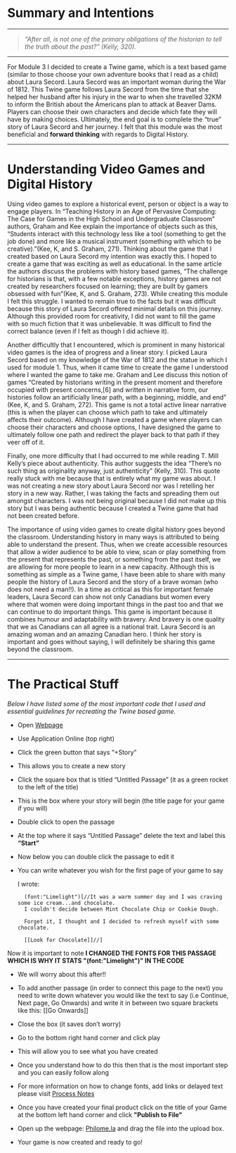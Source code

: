 # Summary	and Intentions
***

> *“After all, is not one of the primary obligations of the historian to tell the truth about the past?” (Kelly, 320).*

***

For Module 3 I decided to create a Twine game, which is a text based game (similar to those choose your own adventure books that I read as a child) about Laura Secord. Laura Secord was an important woman during the War of 1812. This Twine game follows Laura Secord from the time that she helped her husband after his injury in the war to when she travelled 32KM to inform the British about the Americans plan to attack at Beaver Dams. Players can choose their own characters and decide which fate they will have by making choices. Ultimately, the end goal is to complete the “true” story of Laura Secord and her journey. I felt that this module was the most beneficial and **forward thinking** with regards to Digital History. 

***
# Understanding Video Games and Digital History 

Using video games to explore a historical event, person or object is a way to engage players. In “Teaching History in an Age of Pervasive Computing: The Case for Games in the High School and Undergraduate Classroom” authors, Graham and Kee explain the importance of objects such as this, “Students interact with this technology less like a tool (something to get the job done) and more like a musical instrument (something with which to be creative).”(Kee, K, and S. Graham, 271). Thinking about the game that I created based on Laura Secord my intention was exactly this. I hoped to create a game that was exciting as well as educational. In the same article the authors discuss the problems with history based games, “The challenge for historians is that, with a few notable exceptions, history games are not created by researchers focused on learning; they are built by gamers obsessed with fun”(Kee, K, and S. Graham, 273). While creating this module I felt this struggle. I wanted to remain true to the facts but it was difficult because this story of Laura Secord offered minimal details on this journey. Although this provided room for creativity, I did not want to fill the game with so much fiction that it was unbelievable. It was difficult to find the correct balance (even if I felt as though I did achieve it). 

Another difficultly that I encountered, which is prominent in many historical video games is the idea of progress and a linear story. I picked Laura Secord based on my knowledge of the War of 1812 and the statue in which I used for module 1. Thus, when it came time to create the game I understood where I wanted the game to take me. Graham and Lee discuss this notion of games “Created by historians writing in the present moment and therefore occupied with present concerns,[6] and written in narrative form, our histories follow an artificially linear path, with a beginning, middle, and end” (Kee, K, and S. Graham, 272). This game is not a total active linear narrative (this is when the player can choose which path to take and ultimately affects their outcome). Although I have created a game where players can choose their characters and choose options, I have designed the game to ultimately follow one path and redirect the player back to that path if they veer off of it.
	
   Finally, one more difficulty that I had occurred to me while reading T. Mill Kelly’s piece about authenticity. This author suggests the idea “There’s no such thing as originality anyway, just authenticity” (Kelly, 310). This quote really stuck with me because that is entirely what my game was about. I was not creating a new story about Laura Secord nor was I retelling her story in a new way. Rather, I was taking the facts and spreading them out amongst characters. I was not being original because I did not make up this story but I was being authentic because I created a Twine game that had not been created before.
	
The importance of using video games to create digital history goes beyond the classroom. Understanding history in many ways is attributed to being able to understand the present. Thus, when we create accessible resources that allow a wider audience to be able to view, scan or play something from the present that represents the past, or something from the past itself, we are allowing for more people to learn in a new capacity. Although this is something as simple as a Twine game, I have been able to share with many people the history of Laura Secord and the story of a brave woman (who does not need a man!!). In a time as critical as this for important female leaders, Laura Secord can show not only Canadians but women every where that women were doing important things in the past too and that we can continue to do important things. This game is important because it combines humour and adaptability with bravery. And bravery is one quality that we as Canadians can all agree is a national trait. Laura Secord is an amazing woman and an amazing Canadian hero. I think her story is important and goes without saying, I will definitely be sharing this game beyond the classroom.

***
# The Practical Stuff

*Below I have listed some of the most important code that I used and essential guidelines for recreating the Twine based game.*

- Open [Webpage](http://twinery.org/)
- Use Application Online (top right)
- Click the green button that says “+Story”
- This allows you to create a new story
- Click the square box that is titled “Untitled Passage” (it as a green rocket to the left of the title)
- This is the box where your story will begin (the title page for your game if you will)
- Double click to open the passage
- At the top where it says “Untitled Passage” delete the text and label this **“Start”**
- Now below you can double click the passage to edit it 
- You can write whatever you wish for the first page of your game to say


	I wrote: 
 
		(font:"Limelight")[//It was a warm summer day and I was craving some ice cream...and chocolate. 
		I couldn't decide between Mint Chocolate Chip or Cookie Dough. 

		Forget it, I thought and I decided to refresh myself with some chocolate.

		[[Look for Chocolate]]//]




Now it is important to note **I CHANGED THE FONTS FOR THIS PASSAGE WHICH IS WHY IT STATS "(font:"Limelight")" IN THE CODE**
- We will worry about this after!!

- To add another passage (in order to connect this page to the next) you need to write down whatever you would like the text to say (i.e Continue, Next page, Go Onwards) and write it in between two square brackets like this: [[Go Onwards]]
- Close the box (it saves don’t worry) 
- Go to the bottom right hand corner and click play
- This will allow you to see what you have created
- Once you understand how to do this then that is the most important step and you can easily follow along
- For more information on how to change fonts, add links or delayed text please visit [Process Notes](https://github.com/trinaetmanskie/Module3/blob/master/ProcessNotes.md)

- Once you have created your final product click on the title of your Game at the bottom left hand corner and click **"Publish to File"**
- Open up the webpage: [Philome.la](http://philome.la/) and drag the file into the upload box. 
- Your game is now created and ready to go!
